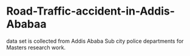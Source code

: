 # Road-Traffic-accident-in-Addis-Ababaa
 data set is collected from Addis Ababa Sub city  police departments for Masters research work.
